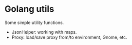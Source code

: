 # Golang utils

Some simple utility functions.

* JsonHelper: working with maps.
* Proxy: load/save proxy from/to environment, Gnome, etc.
